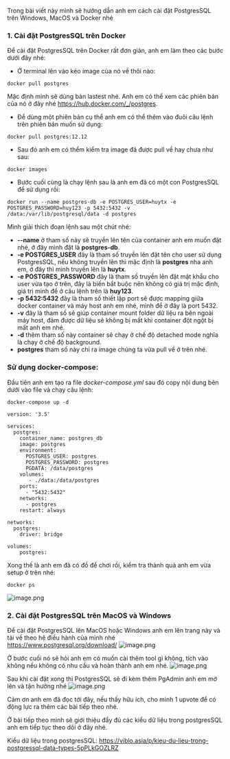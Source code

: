 Trong bài viết này mình sẽ hướng dẫn anh em cách cài đặt PostgresSQL trên Windows, MacOS và Docker nhé

### 1. Cài đặt PostgresSQL trên Docker
Để cài đặt PostgresSQL trên Docker rất đơn giản, anh em làm theo các bước dưới đây nhé:
* Ở terminal lên vào kéo image của nó về thôi nào:
```
docker pull postgres
```
Mặc định mình sẽ dùng bản lastest nhé.
Anh em có thể xem các phiên bản của nó ở đây nhé https://hub.docker.com/_/postgres.

* Để dùng một phiên bản cụ thể anh em có thể thêm vào đuôi câu lệnh trên phiên bản muốn sử dụng:
```
docker pull postgres:12.12
```
* Sau đó anh em có thểm kiểm tra image đã được pull về hay chưa như sau:
```
docker images
```
* Bước cuối cùng là chạy lệnh sau là anh em đã có một con PostgresSQL để sử dụng rồi:
```
docker run --name postgres-db -e POSTGRES_USER=huytx -e POSTGRES_PASSWORD=huy123 -p 5432:5432 -v /data:/var/lib/postgresql/data -d postgres
```
Mình giải thích đoạn lệnh sau một chút nhé:
* **--name** ở tham số này sẽ truyền lên tên của container anh em muốn đặt nhé, ở đây mình đặt là **postgres-db**.
* **-e POSTGRES_USER** đây là tham số truyền lên đặt tên cho user sử dụng PostgresSQL, nếu không truyền lên thì mặc định là **postgres** nha anh em, ở đây thì mình truyền lên là **huytx**.
* **-e POSTGRES_PASSWORD** đây là tham số truyền lên đặt mật khẩu cho user vừa tạo ở trên, đây là biến bắt buộc nên không có giá trị mặc định, giá trị mình để ở câu lệnh trên là **huy123**.
* **-p 5432:5432** đây là tham số thiết lập port sẽ được mapping giữa docker container và máy host anh em nhé, mình để ở đây là port 5432.
* **-v** đây là tham số sẽ giúp container mount folder dữ liệu ra bên ngoài máy host, đảm được dữ liệu sẽ không bị mất khi container đột ngột bị mất anh em nhé.
* **-d** thêm tham số này container sẽ chạy ở chế độ detached mode nghĩa là chạy ở chế độ background.
* **postgres** tham số này chỉ ra image chúng ta vừa pull về ở trên nhé.

### Sử dụng docker-compose:
Đầu tiên anh em tạo ra file *docker-compose.yml* sau đó copy nội dung bên dưới vào file và chạy câu lệnh:
```
docker-compose up -d
```

```
version: '3.5'

services:
  postgres:
    container_name: postgres_db
    image: postgres
    environment:
      POSTGRES_USER: postgres
      POSTGRES_PASSWORD: postgres
      PGDATA: /data/postgres
    volumes:
       - ./data:/data/postgres
    ports:
      - "5432:5432"
    networks:
      - postgres
    restart: always

networks:
  postgres:
    driver: bridge

volumes:
    postgres:

```
Xong thế là anh em đã có đồ để chơi rồi, kiểm tra thành quả anh em vừa setup ở trên nhé:
```
docker ps
```
![image.png](https://images.viblo.asia/566e8593-968e-4030-a151-a322c841d2ca.png)

### 2. Cài đặt PostgresSQL trên MacOS và Windows
Để cài đặt PostgresSQL lên MacOS hoặc Windows anh em lên trang này và tải về theo hệ điều hành của mình nhé
https://www.postgresql.org/download/
![image.png](https://images.viblo.asia/8cb90ef2-9f5d-45f5-8557-e5f5ba437bf4.png)

Ở bước cuối nó sẽ hỏi anh em có muốn cài thêm tool gì không, tích vào không nếu không có nhu cầu và hoàn thành anh em nhé. 
![image.png](https://images.viblo.asia/070890b4-f57d-4068-9358-45c5f07fc444.png)

Sau khi cài đặt xong thì PostgresSQL sẽ đi kèm thêm PgAdmin anh em mở lên và tận hưởng nhé
![image.png](https://images.viblo.asia/6253a2cd-9ee4-499f-aa55-f92890c5c57f.png)


Cảm ơn anh em đã đọc tới đây, nếu thấy hữu ích, cho mình 1 upvote để có động lực ra thêm các bài tiếp theo nhé.

Ở bài tiếp theo mình sẽ giới thiệu đẩy đủ các kiểu dữ liệu trong postgresSQL anh em tiếp tục theo dõi ở đây nhé.

Kiểu dữ liệu trong postgresSQL: https://viblo.asia/p/kieu-du-lieu-trong-postgressql-data-types-5pPLkGOZLRZ